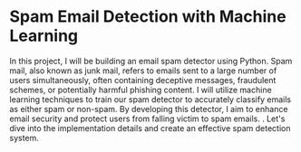 # Spam Email Detection with Machine Learning

In this project, I  will be building an email spam detector using Python.
Spam mail, also known as junk mail, refers to emails sent to a large number
of users simultaneously, often containing deceptive messages, fraudulent
schemes, or potentially harmful phishing content. I will utilize machine
learning techniques to train our spam detector to accurately classify emails
as either spam or non-spam. By developing this detector, I aim to
enhance email security and protect users from falling victim to spam
emails. .
Let's dive into the implementation details and create an effective spam
detection system.
